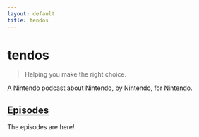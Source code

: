 ```yaml
---
layout: default
title: tendos
---
```


# tendos

>Helping you make the right choice.

A Nintendo podcast about Nintendo, by Nintendo, for Nintendo.


## [Episodes](/episodes)

The episodes are here!
